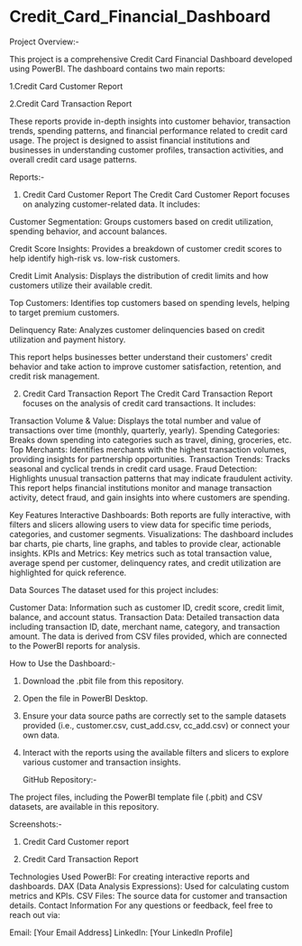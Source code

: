 # Credit_Card_Financial_Dashboard
Project Overview:-

This project is a comprehensive Credit Card Financial Dashboard developed using PowerBI. The dashboard contains two main reports:

1.Credit Card Customer Report

2.Credit Card Transaction Report

These reports provide in-depth insights into customer behavior, transaction trends, spending patterns, and financial performance related to credit card usage. The project is designed to assist financial institutions and businesses in understanding customer profiles, transaction activities, and overall credit card usage patterns.

Reports:-

1. Credit Card Customer Report
The Credit Card Customer Report focuses on analyzing customer-related data. It includes:

Customer Segmentation: Groups customers based on credit utilization, spending behavior, and account balances.

Credit Score Insights: Provides a breakdown of customer credit scores to help identify high-risk vs. low-risk customers.

Credit Limit Analysis: Displays the distribution of credit limits and how customers utilize their available credit.

Top Customers: Identifies top customers based on spending levels, helping to target premium customers.

Delinquency Rate: Analyzes customer delinquencies based on credit utilization and payment history.

This report helps businesses better understand their customers' credit behavior and take action to improve customer satisfaction, retention, and credit risk management.

2. Credit Card Transaction Report
The Credit Card Transaction Report focuses on the analysis of credit card transactions. It includes:

Transaction Volume & Value: Displays the total number and value of transactions over time (monthly, quarterly, yearly).
Spending Categories: Breaks down spending into categories such as travel, dining, groceries, etc.
Top Merchants: Identifies merchants with the highest transaction volumes, providing insights for partnership opportunities.
Transaction Trends: Tracks seasonal and cyclical trends in credit card usage.
Fraud Detection: Highlights unusual transaction patterns that may indicate fraudulent activity.
This report helps financial institutions monitor and manage transaction activity, detect fraud, and gain insights into where customers are spending.

Key Features
Interactive Dashboards: Both reports are fully interactive, with filters and slicers allowing users to view data for specific time periods, categories, and customer segments.
Visualizations: The dashboard includes bar charts, pie charts, line graphs, and tables to provide clear, actionable insights.
KPIs and Metrics: Key metrics such as total transaction value, average spend per customer, delinquency rates, and credit utilization are highlighted for quick reference.

Data Sources
The dataset used for this project includes:

Customer Data: Information such as customer ID, credit score, credit limit, balance, and account status.
Transaction Data: Detailed transaction data including transaction ID, date, merchant name, category, and transaction amount.
The data is derived from CSV files provided, which are connected to the PowerBI reports for analysis.

How to Use the Dashboard:-
1. Download the .pbit file from this repository.
2. Open the file in PowerBI Desktop.
3. Ensure your data source paths are correctly set to the sample datasets provided (i.e., customer.csv, cust_add.csv, cc_add.csv) or connect your own data.
4. Interact with the reports using the available filters and slicers to explore various customer and transaction insights.

   
   GitHub Repository:-
   
The project files, including the PowerBI template file (.pbit) and CSV datasets, are available in this repository.


Screenshots:-

1. Credit Card Customer report

   
3. Credit Card Transaction Report

Technologies Used
PowerBI: For creating interactive reports and dashboards.
DAX (Data Analysis Expressions): Used for calculating custom metrics and KPIs.
CSV Files: The source data for customer and transaction details.
Contact Information
For any questions or feedback, feel free to reach out via:

Email: [Your Email Address]
LinkedIn: [Your LinkedIn Profile]

